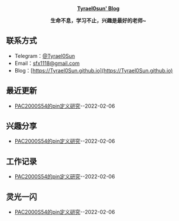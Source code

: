 **<p align="center">[Tyrael0sun' Blog](https://Tyrael0Sun.github.io)</p>**
**<p align="center">生命不息，学习不止，兴趣是最好的老师~</p>**

## 联系方式
- Telegram：[@Tyrael0Sun](https://t.me/Tyrael0Sun)
- Email：[sfx1118@gmail.com](mailto:sfx1118@gmail.com)
- Blog：[https://Tyrael0Sun.github.io](https://Tyrael0Sun.github.io)
## 最近更新
- [PAC2000S54的pin定义研究](https://github.com/Tyrael0sun/hwblog/issues/1)--2022-02-06
## 兴趣分享
- [PAC2000S54的pin定义研究](https://github.com/Tyrael0sun/hwblog/issues/1)--2022-02-06
## 工作记录
- [PAC2000S54的pin定义研究](https://github.com/Tyrael0sun/hwblog/issues/1)--2022-02-06
## 灵光一闪
- [PAC2000S54的pin定义研究](https://github.com/Tyrael0sun/hwblog/issues/1)--2022-02-06
